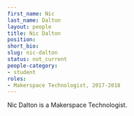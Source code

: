 ```yaml
---
first_name: Nic
last_name: Dalton
layout: people
title: Nic Dalton
position:
short_bio:
slug: nic-dalton
status: not_current
people-category:
- student
roles:
- Makerspace Technologist, 2017-2018
---
```

Nic Dalton is a Makerspace Technologist.
